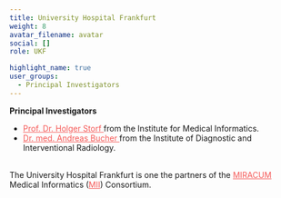 ```yaml
---
title: University Hospital Frankfurt
weight: 8
avatar_filename: avatar
social: []
role: UKF

highlight_name: true
user_groups:
  - Principal Investigators
---
```

**Principal Investigators**
-	<a href="https://www.imi-frankfurt.de/das-team-der-mig/" style="color: #f55957 !important;"> Prof. Dr. Holger Storf </a> from the Institute for Medical Informatics.
-	<a href="https://radiologie-uni-frankfurt.de/institut/unser_team/index_ger.html" style="color: #f55957 !important;"> Dr. med. Andreas Bucher </a> from the Institute of Diagnostic and Interventional Radiology.




<br>The University Hospital Frankfurt is one the partners of the <a href="https://www.miracum.org/en/" style="color: #f55957 !important;">MIRACUM</a> Medical Informatics (<a href="https://www.medizininformatik-initiative.de/en/start" style="color: #f55957 !important;">MII</a>) Consortium.
<style>
  .bottom-three {
    margin-bottom: 2 cm;
    text-align:justify;
    hyphens: auto;
    -webkit-hyphens: auto;
  }
</style>
